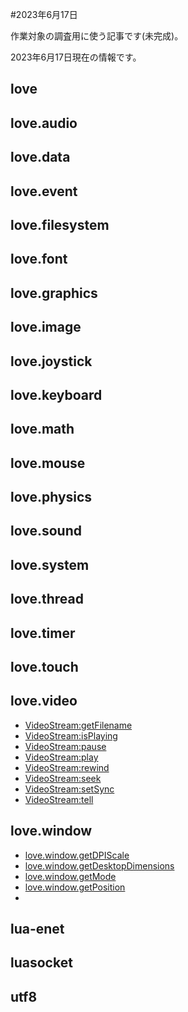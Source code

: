 #2023年6月17日 

作業対象の調査用に使う記事です(未完成)。

2023年6月17日現在の情報です。

## love

## love.audio

## love.data

## love.event

## love.filesystem

## love.font

## love.graphics

## love.image

## love.joystick

## love.keyboard

## love.math

## love.mouse

## love.physics

## love.sound

## love.system

## love.thread

## love.timer

## love.touch

## love.video

* [VideoStream:getFilename](https://love2d.org/wiki/VideoStream:getFilename)
* [VideoStream:isPlaying](https://love2d.org/wiki/VideoStream:isPlaying)
* [VideoStream:pause](https://love2d.org/wiki/VideoStream:pause)
* [VideoStream:play](https://love2d.org/wiki/VideoStream:play)
* [VideoStream:rewind](https://love2d.org/wiki/VideoStream:rewind)
* [VideoStream:seek](https://love2d.org/wiki/VideoStream:seek)
* [VideoStream:setSync](https://love2d.org/wiki/VideoStream:setSync)
* [VideoStream:tell](https://love2d.org/wiki/VideoStream:tell)

## love.window

* [love.window.getDPIScale](https://love2d.org/wiki/love.window.getDPIScale)
* [love.window.getDesktopDimensions](https://love2d.org/wiki/love.window.getDesktopDimensions)
* [love.window.getMode](https://love2d.org/wiki/love.window.getMode)
* [love.window.getPosition](https://love2d.org/wiki/love.window.getPosition)
* []()

## lua-enet

## luasocket

## utf8
